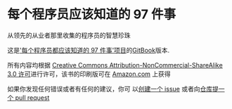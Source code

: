 # 每个程序员应该知道的 97 件事

从领先的从业者那里收集的程序员的智慧珍珠

这是['每个程序员都应该知道的 97 件事'项目](http://programmer.97things.oreilly.com/wiki/index.php/97_Things_Every_Programmer_Should_Know)的[GitBook](https://www.gitbook.io)版本.

所有内容均根据
[Creative Commons Attribution-NonCommercial-ShareAlike 3.0 许可](http://creativecommons.org/licenses/by-nc-sa/3.0/)进行许可，该书的印刷版可在 [Amazon.com](http://www.amazon.com/Things-Every-Programmer-Should-Know/dp/0596809484) 上获得

如果你发现任何错误或者有任何的建议，你可
以[创建一个 issue](https://github.com/97-things/97-things-every-programmer-should-know/issues) 或者向[仓库](https://github.com/97-things/97-things-every-programmer-should-know)[提一个 pull request](https://github.com/97-things/97-things-every-programmer-should-know/pulls)
